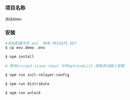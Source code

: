 
### 项目名称

    测试demo

### 安装


```bash 
#添加配置文件.env  修改 PRIVATE_KEY
$ cp env.demo .env

$ npm install
 
# 修改src/get-issue-input 中的apIssueList 获取测试输入参数

$ npm run init-relayer-config

$ npm run distribute

$ npm run unlock
```